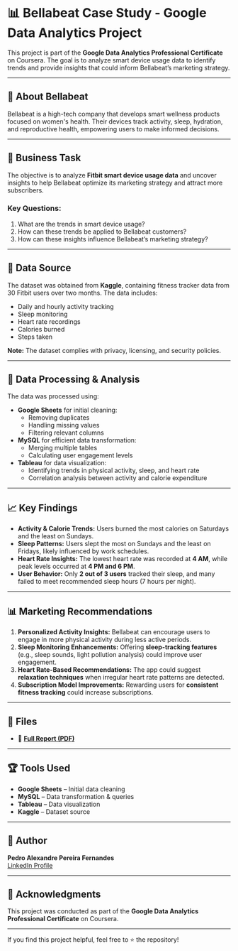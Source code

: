 # 📊 Bellabeat Case Study - Google Data Analytics Project

This project is part of the **Google Data Analytics Professional Certificate** on Coursera. The goal is to analyze smart device usage data to identify trends and provide insights that could inform Bellabeat’s marketing strategy.

---

## 🏢 About Bellabeat  
Bellabeat is a high-tech company that develops smart wellness products focused on women's health. Their devices track activity, sleep, hydration, and reproductive health, empowering users to make informed decisions.

---

## 🎯 Business Task  
The objective is to analyze **Fitbit smart device usage data** and uncover insights to help Bellabeat optimize its marketing strategy and attract more subscribers.

### Key Questions:
1. What are the trends in smart device usage?
2. How can these trends be applied to Bellabeat customers?
3. How can these insights influence Bellabeat’s marketing strategy?

---

## 📂 Data Source  
The dataset was obtained from **Kaggle**, containing fitness tracker data from 30 Fitbit users over two months. The data includes:
- Daily and hourly activity tracking  
- Sleep monitoring  
- Heart rate recordings  
- Calories burned  
- Steps taken  

**Note:** The dataset complies with privacy, licensing, and security policies.

---

## 🔎 Data Processing & Analysis  
The data was processed using:
- **Google Sheets** for initial cleaning:
  - Removing duplicates
  - Handling missing values
  - Filtering relevant columns
- **MySQL** for efficient data transformation:
  - Merging multiple tables
  - Calculating user engagement levels
- **Tableau** for data visualization:
  - Identifying trends in physical activity, sleep, and heart rate  
  - Correlation analysis between activity and calorie expenditure  

---

## 📈 Key Findings  
- **Activity & Calorie Trends:** Users burned the most calories on Saturdays and the least on Sundays.  
- **Sleep Patterns:** Users slept the most on Sundays and the least on Fridays, likely influenced by work schedules.  
- **Heart Rate Insights:** The lowest heart rate was recorded at **4 AM**, while peak levels occurred at **4 PM and 6 PM**.  
- **User Behavior:** Only **2 out of 3 users** tracked their sleep, and many failed to meet recommended sleep hours (7 hours per night).  

---

## 📊 Marketing Recommendations  
1. **Personalized Activity Insights:** Bellabeat can encourage users to engage in more physical activity during less active periods.  
2. **Sleep Monitoring Enhancements:** Offering **sleep-tracking features** (e.g., sleep sounds, light pollution analysis) could improve user engagement.  
3. **Heart Rate-Based Recommendations:** The app could suggest **relaxation techniques** when irregular heart rate patterns are detected.  
4. **Subscription Model Improvements:** Rewarding users for **consistent fitness tracking** could increase subscriptions.  

---

## 📎 Files  
- 📄 **[Full Report (PDF)](https://github.com/papf2001/google-data-analytics-project/blob/main/Case%20of%20Study%20Bellabeat.pdf)**  

---

## 🏆 Tools Used  
- **Google Sheets** – Initial data cleaning  
- **MySQL** – Data transformation & queries  
- **Tableau** – Data visualization  
- **Kaggle** – Dataset source  

---

## 👤 Author  
**Pedro Alexandre Pereira Fernandes**  
[LinkedIn Profile](https://www.linkedin.com/in/pedro-fernandes-63296a212/)  

---

## 📢 Acknowledgments  
This project was conducted as part of the **Google Data Analytics Professional Certificate** on Coursera.  

---

If you find this project helpful, feel free to ⭐ the repository!

